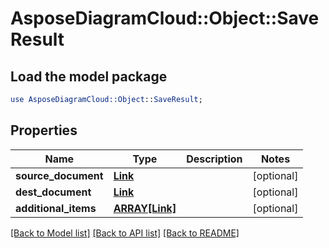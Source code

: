 # AsposeDiagramCloud::Object::SaveResult

## Load the model package
```perl
use AsposeDiagramCloud::Object::SaveResult;
```

## Properties
Name | Type | Description | Notes
------------ | ------------- | ------------- | -------------
**source_document** | [**Link**](Link.md) |  | [optional] 
**dest_document** | [**Link**](Link.md) |  | [optional] 
**additional_items** | [**ARRAY[Link]**](Link.md) |  | [optional] 

[[Back to Model list]](../README.md#documentation-for-models) [[Back to API list]](../README.md#documentation-for-api-endpoints) [[Back to README]](../README.md)


